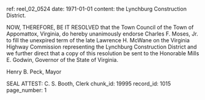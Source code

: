 ref: reel_02_0524
date: 1971-01-01
content: the Lynchburg Construction District.

NOW, THEREFORE, BE IT RESOLVED that the Town Council of the Town of Appomattox, Virginia, do hereby unanimously endorse Charles F. Moses, Jr. to fill the unexpired term of the late Lawrence H. McWane on the Virginia Highway Commission representing the Lynchburg Construction District and we further direct that a copy of this resolution be sent to the Honorable Mills E. Godwin, Governor of the State of Virginia.

Henry B. Peck, Mayor

SEAL ATTEST:
C. S. Booth, Clerk
chunk_id: 19995
record_id: 1015
page_number: 1

